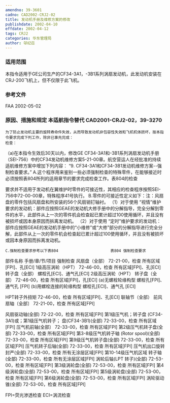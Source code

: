 ```yaml
---
amendno: 39-3601
cadno: CAD2002-CRJ2-02
title: 发动机手册及维修方案的修改
publishdate: 2002-04-10
effdate: 2002-04-12
tags: CRJ2
categories: 华东管理局
author: 邬纪召
---
```


### 适用范围 
本指令适用于GE公司生产的CF34-3A1，-3B1系列涡扇发动机，此发动机安装在CRJ-200飞机上，但不仅限于此飞机。

### 参考文件
FAA 2002-05-02             

### 原因、措施和规定 本适航指令替代 CAD2001-CRJ2-02，39-3270 
    为了防止发动机主要的旋转寿命件失效，从而导致发动机非包容性失效和飞机机体损坏，按本指令要求完成下列工作，除非已事先完成： 
    检查：
   （a)在本指令生效后30天以内，修改GE CF34-3A1和-3B1系列涡扇发动机手册（SEI-756）中的CF34发动机维修方案5-21-00章。航空营运人在经批准的持续适航维修方案中增加下列内容： 
“9. CF34-3A1和CF34-3B1发动机维修方案--强制检查要求。”
    A.这个程序用来鉴别一些必须强制检查的特殊零件，在能够接近时必须按照表804所列的适用章节的要求完成检查工作。表804的检查

  
要求并不适用于发动机在翼维护时零件的可接近性，其相应的检查程序按照SEI-756中72-00-00章，特殊程序41号执行。 
    B.零件的可接近性定义如下：注：风扇盘的零件包括风扇盘和所安装的56个风扇销钉轴衬。 
    （1）对于使用 “视情”维护要求的发动机：部件应按照GEAE的发动机大修手册中的分解指导，完全分解到零件的水平，此部件从上一次的零件机会检查起已累计超过100使用循环，并且没有被损坏或因本身原因而拆离发动机。 
    （2）对于使用 “定时”维护要求的发动机：部件应按照GEAE的发动机手册中的“小维修”或“大修”部分的分解指导进行完全分解，此部件从上一次的零件机会检查起已累计超过100使用循环，并且没有被损坏或因本身原因而拆离发动机。 

    C.强制检查要求参考以下表804                       表804 强制检查要求 
部件名称 手册/章/节/项目 强制检查 
风扇盘（全部）      72-21-00，检查  所有区域[FPI]、孔[ECI] 
1级高压涡轮（HPT）  72-46-00，检查  所有区域[FPI]、孔[ECI]转子盘（全部）                         螺栓孔[ECI]、通气孔[ECI] 
2级高压涡轮（HPT） 转子盘（全部）      72-46-00，检查  所有区域[FPI]，孔[ECI] 
(a)无螺栓轮缘构型 螺栓孔[FPI]、通气孔 [FPI] 
(b)用螺栓连接的轮缘构型 螺栓孔[ECI]、通气孔 [ECI] 

HPT转子外扭矩 72-46-00，检查  所有区域[FPI]、孔[ECI] 联轴节（全部） 
前风扇轴（全部〕 72-21-00，检查 所有区域[FPI] 
  
风扇驱动轴(全部) 72-22-00，检查 所有区域[FPI] 第1级压气机；转子盘 
(CF34-3A1)或；第1级压气机转子； 盘(CF34-3B1)(全部) 72-33-00，检查  所有区域[FPI] 压气机前轴(全部〕 72-33-00，检查 所有区域[FPI] 第2级压气机转子盘(全部) 72-33-00，检查 所有区域[FPI] 第3-8级压气机转子轴 
(Rotor spool)(全部)  72-33-00，检查  所有区域[FPI] 第9级压气机转子盘(全部) 72-33-00，检查 所有区域[FPI] 压气机转子后轴(全部)  72-33-00，检查 所有区域[FPI] 压气机出口旋转封严(全部) 72-33-00，检查  所有无涂层区域[FPI] 第10-14级压气机区域 
转子轴(全部)  72-33-00，检查  所有无涂层区域[FPI] 涡轮后轴(LPT 转子)(全部) 72-53-00，检查 所有区域[FPI] 第3级涡轮盘(全部) 72-53-00，检查 所有区域[FPI] 第4级涡轮盘(全部) 72-53-00，检查 所有区域[FPI] 第5级涡轮盘(全部) 72-53-00，检查 所有区域[FPI] 第6级涡轮盘(全部) 72-53-00，检查 所有区域[FPI] 涡轮驱动锥(全部) 72-53-00，检查 所有区域[FPI] 
  
FPI=荧光渗透检查 ECI=涡流检查 
